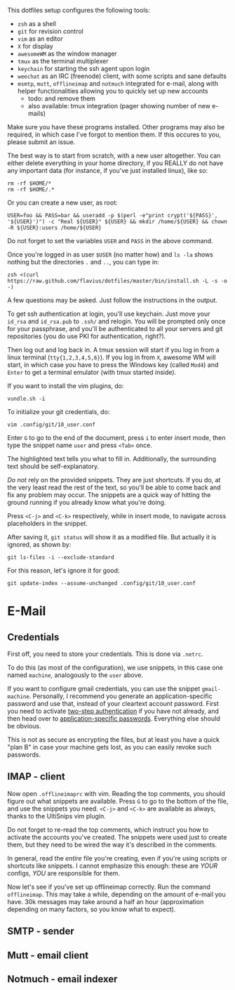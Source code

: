 This dotfiles setup configures the following tools:

* `zsh` as a shell
* `git` for revision control
* `vim` as an editor
* `X` for display
* `awesomeWM` as the window manager
* `tmux` as the terminal multiplexer
* `keychain` for starting the ssh agent upon login
* `weechat` as an IRC (freenode) client, with some scripts and sane defaults
* `msmtp`, `mutt`, `offlineimap` and `notmuch` integrated for e-mail, along
  with helper functionalities allowing you to quickly set up new accounts
  * todo: and remove them
  * also available: tmux integration (pager showing number of new e-mails)

Make sure you have these programs installed. Other programs may also be
required, in which case I've forgot to mention them. If this occures to you,
please submit an issue.

The best way is to start from scratch, with a new user altogether. You can
either delete everything in your home directory, if you REALLY do not have
any important data (for instance, if you've just installed linux), like so:

    rm -rf $HOME/*
    rm -rf $HOME/.*

Or you can create a new user, as root:

    USER=foo && PASS=bar && useradd -p $(perl -e"print crypt('${PASS}', '${USER}')") -c "Real ${USER}" ${USER} && mkdir /home/${USER} && chown -R ${USER}:users /home/${USER}

Do not forget to set the variables `USER` and `PASS` in the above command.

Once you're logged in as user `$USER` (no matter how) and `ls -la` shows nothing but the
directories `.` and `..`, you can type in:

    zsh <(curl https://raw.github.com/flavius/dotfiles/master/bin/install.sh -L -s -o -)

A few questions may be asked. Just follow the instructions in the output.

To get ssh authentication at login, you'll use keychain. Just move your
`id_rsa` and `id_rsa.pub` to `.ssh/` and relogin. You will be prompted only
once for your passphrase, and you'll be authenticated to all your servers and
git repositories (you do use PKI for authentication, right?).

Then log out and log back in. A tmux session will start if you log in from a
linux terminal (`tty{1,2,3,4,5,6}`). If you log in from `X`, awesome WM will
start, in which case you have to press the Windows key (called `Mod4`) and
`Enter` to get a terminal emulator (with tmux started inside).

If you want to install the vim plugins, do:

    vundle.sh -i

To initialize your git credentials, do:

    vim .config/git/10_user.conf

Enter `G` to go to the end of the document, press `i` to enter insert mode,
then type the snippet name `user` and press `<Tab>` once.

The highlighted text tells you what to fill in. Additionally, the surrounding
text should be self-explanatory.

*Do not* rely on the provided snippets. They are just shortcuts. If you do, at
the very least read the rest of the text, so you'll be able to come back and
fix any problem may occur. The snippets are a quick way of hitting the ground
running if you already know what you're doing.

Press `<C-j>` and `<C-k>` respectively, while in insert mode, to navigate
across placeholders in the snippet.

After saving it, `git status` will show it as a modified file. But actually it
is ignored, as shown by:

    git ls-files -i --exclude-standard

For this reason, let's ignore it for good:

    git update-index --assume-unchanged .config/git/10_user.conf

# E-Mail

## Credentials

First off, you need to store your credentials. This is done via `.netrc`.

To do this (as most of the configuration), we use snippets, in this case one
named `machine`, analogously to the `user` above.

If you want to configure gmail credentials, you can use the snippet
`gmail-machine`. Personally, I recommend you generate an application-specific
password and use that, instead of your cleartext account password. First you
need to activate [two-step
authentication](https://www.google.com/accounts/SMSAuthConfig) if you have not
already, and then head over to [application-specific
passwords](https://accounts.google.com/b/0/IssuedAuthSubTokens?hide_authsub=1).
Everything else should be obvious.

This is not as secure as encrypting the files, but at least you have a quick
"plan B" in case your machine gets lost, as you can easily revoke such
passwords.

## IMAP - client

Now open `.offlineimaprc` with vim. Reading the top comments, you should figure
out what snippets are available. Press `G` to go to the bottom of the file, and
use the snippets you need. `<C-j>` and `<C-k>` are available as always, thanks
to the UltiSnips vim plugin.

Do not forget to re-read the top comments, which instruct you how to activate
the accounts you've created. The snippets were used just to create them, but
they need to be wired the way it's described in the comments.

In general, read the *entire* file you're creating, even if you're using
scripts or shortcuts like snippets. I cannot emphasize this enough: these are
*YOUR* configs, *YOU* are responsible for them.

Now let's see if you've set up offlineimap correctly. Run the command
`offlineimap`. This may take a while, depending on the amount of e-mail you
have. 30k messages may take around a half an hour (approximation depending on
many factors, so you know what to expect).

## SMTP - sender

## Mutt - email client

## Notmuch - email indexer

